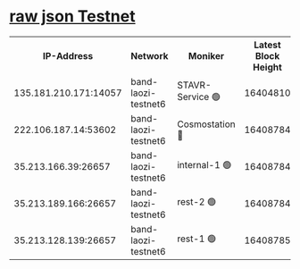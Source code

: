 
[raw json Testnet](https://rpc-check.bandt.stavr.tech/bandt/rpcbandt_result.json)
=

<table><tr><th>IP-Address</th><th>Network</th><th>Moniker</th><th>Latest Block Height</th><th>Earliest Block Height</th><th>Catching Up</th><th>Tx Index</th><th>Voting Power</th><th>Scan Time</th></tr><tr><td>135.181.210.171:14057</td><td>band-laozi-testnet6</td><td>STAVR-Service 🟢</td><td>16404810</td><td>15322501</td><td>False</td><td>on</td><td>0</td><td>2024-03-03T01:25:44.465666111UTC</td></tr><tr><td>222.106.187.14:53602</td><td>band-laozi-testnet6</td><td>Cosmostation 🔴</td><td>16408784</td><td>15423001</td><td>False</td><td>on</td><td>2203655</td><td>2024-03-03T01:25:45.788058035UTC</td></tr><tr><td>35.213.166.39:26657</td><td>band-laozi-testnet6</td><td>internal-1 🟢</td><td>16408784</td><td>16308784</td><td>False</td><td>on</td><td>0</td><td>2024-03-03T01:25:46.643378280UTC</td></tr><tr><td>35.213.189.166:26657</td><td>band-laozi-testnet6</td><td>rest-2 🟢</td><td>16408784</td><td>16308784</td><td>False</td><td>on</td><td>0</td><td>2024-03-03T01:25:47.483398678UTC</td></tr><tr><td>35.213.128.139:26657</td><td>band-laozi-testnet6</td><td>rest-1 🟢</td><td>16408785</td><td>16308785</td><td>False</td><td>on</td><td>0</td><td>2024-03-03T01:25:48.341269811UTC</td></tr></table>
